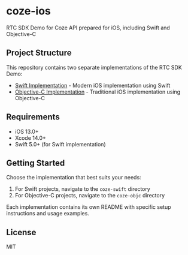 # coze-ios

RTC SDK Demo for Coze API prepared for iOS, including Swift and Objective-C

## Project Structure

This repository contains two separate implementations of the RTC SDK Demo:

- [Swift Implementation](./coze-swift) - Modern iOS implementation using Swift
- [Objective-C Implementation](./coze-objc) - Traditional iOS implementation using Objective-C

## Requirements

- iOS 13.0+
- Xcode 14.0+
- Swift 5.0+ (for Swift implementation)

## Getting Started

Choose the implementation that best suits your needs:

1. For Swift projects, navigate to the `coze-swift` directory
2. For Objective-C projects, navigate to the `coze-objc` directory

Each implementation contains its own README with specific setup instructions and usage examples.

## License

MIT
